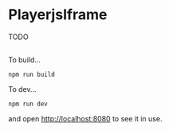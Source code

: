 # PlayerjsIframe

TODO

##

To build...
```
npm run build
```

To dev...
```
npm run dev
```

and open [http://localhost:8080](http://localhost:8080) to see it in use.
